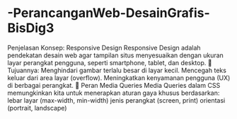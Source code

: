 # -PerancanganWeb-DesainGrafis-BisDig3
 Penjelasan Konsep: Responsive Design
Responsive Design adalah pendekatan desain web agar tampilan situs menyesuaikan dengan ukuran layar perangkat pengguna, seperti smartphone, tablet, dan desktop.
🎯 Tujuannya:
Menghindari gambar terlalu besar di layar kecil.
Mencegah teks keluar dari area layar (overflow).
Meningkatkan kenyamanan pengguna (UX) di berbagai perangkat.
🧰 Peran Media Queries
Media Queries dalam CSS memungkinkan kita untuk menerapkan aturan gaya khusus berdasarkan:
lebar layar (max-width, min-width)
jenis perangkat (screen, print)
orientasi (portrait, landscape)
